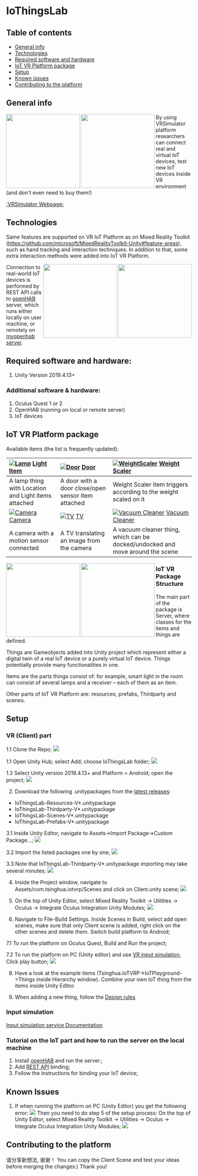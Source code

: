 # IoThingsLab

## Table of contents
* [General info](#general-info)
* [Technologies](#technologies)
* [Required software and hardware](#required-software-and-hardware)
* [IoT VR Platform package](#iot-vr-platform-package)
* [Setup](#setup)
* [Known issues](#known-issues)
* [Contributing to the platform](#contributing-to-the-platform)

## General info

<img align="left" width="200" src="/Readme/Files/20201030_173803.jpg">
<img align="left" width="200" src="/Readme/Files/20201030_175023.jpg">

By using VRSimulator platform researchers can connect real and virtual IoT devices, test new IoT devices inside VR environment (and don't even need to buy them!)

[:VRSimulator Webpage:](https://vrsimulator.github.io/)
	
## Technologies
Same features are supported on VR IoT Platform as on Mixed Reality Toolkit (https://github.com/microsoft/MixedRealityToolkit-Unity#feature-areas), such as hand tracking and interaction techniques. In addition to that, some extra interaction methods were added into IoT VR Platform.

<img align="right" width="200" src="/Readme/Files/20201030_175856.jpg">
<img align="right" width="200" src="/Readme/Files/20201030_180612.jpg">

Connection to real-world IoT devices is performed by REST API calls to [openHAB](https://www.openhab.org/download/) server, which runs either locally on user machine, or remotely on [myopenhab server](http://myopenhab.org/).
## Required software and hardware:
1. Unity Version 2019.4.13+
### Additional software & hardware:
1. Oculus Quest 1 or 2
2. OpenHAB (running on local or remote server)
3. IoT devices

## IoT VR Platform package
Available items (the list is frequently updated):

| [![Lamp](/Readme/Files/Lamp.png)]() [Light Item](Documentation/Things/Lamp.md) | [![Door](/Readme/Files/Door.png)]() [Door](Documentation/Things/Door.md) | [![WeightScaler](/Readme/Files/WeightScaler.png)]() [Weight Scaler](Documentation/Things/WeightScaler.md) | 
|:--- | :--- | :--- |
| A lamp thing with Location and Light items attached | A door with a door close/open sensor item attached | Weight Scaler item triggers according to the weight scaled on it |
| [![Camera](/Readme/Files/Camera.png)]() [Camera](Documentation/Things/Camera.md) | [![TV](/Readme/Files/TV.png)]() [TV](Documentation/Things/TV.md) | [![Vacuum Cleaner](/Readme/Files/VacuumCleaner.png)]() [Vacuum Cleaner](Documentation/Things/VacuumCleaner.md) |
| A camera with a motion sensor connected | A TV translating an image from the camera | A vacuum cleaner thing, which can be docked/undocked and move around the scene |


<img align="left" width="200" src="/Readme/Files/20201030_181421.jpg">
<img align="left" width="200" src="/Readme/Files/20201030_182148.jpg">

### IoT VR Package Structure 
The main part of the package is Server, where classes for the items and things are defined.

Things are Gameobjects added into Unity project which represent either a digital twin of a real IoT device or a purely virtual IoT device. Things potentially provide many functionalities in one.

Items are the parts things consist of: for example, smart light in the room can consist of several lamps and a receiver – each of them as an item.
	
Other parts of IoT VR Platform are: resources, prefabs, Thirdparty and scenes.	
	
	
## Setup

### VR (Client) part
1.1 Clone the Repo;
![](/Readme/Files/Screenshot(21).png)

1.1 Open Unity Hub; select Add; choose IoThingsLab folder; 
![](/Readme/Files/Screenshot(23).jpg)

1.3 Select Unity version 2019.4.13+ and Platform = Android; open the project;
![](/Readme/Files/Screenshot(24).png)

2. Download the following .unitypackages from the [latest releases](https://github.com/VRSimulator/IoThingsLab/releases):
* IoThingsLab-Resources-V*.unitypackage
* IoThingsLab-Thirdparty-V*.unitypackage
* IoThingsLab-Scenes-V*.unitypackage
* IoThingsLab-Prefabs-V*.unitypackage

3.1 Inside Unity Editor, navigate to Assets->Import Package->Custom Package...;
![](/Readme/Files/Screenshot(26).png)

3.2 Import the listed packages one by one;
![](/Readme/Files/Screenshot(27).png)

3.3 Note that IoThingsLab-Thirdparty-V*.unitypackage importing may take several minutes;
![](/Readme/Files/Screenshot(28).png)

4. Inside the Project window, navigate to Assets/com.tsinghua.iotvrp/Scenes and click on Client.unity scene;
![](/Readme/Files/Screenshot(29).jpg)

5. On the top of Unity Editor, select Mixed Reality Toolkit -> Utilities -> Oculus -> Integrate Oculus Integration Unity Modules;
![](/Readme/Files/Screenshot(33).png)

6. Navigate to File-Build Settings. Inside Scenes in Build, select add open scenes, make sure that only Client scene is added, right click on the other scenes and delete them. Switch build platform to Android;

7.1 To run the platform on Oculus Quest, Build and Run the project;

7.2 To run the platform on PC (Unity editor) and use [VR input simulation](#input-simulation), Click play button;
![](/Readme/Files/Screenshot(34).jpg)

8. Have a look at the example items (Tsinghua.IoTVRP->IoTPlayground->Things inside Hierarchy window). Combine your own IoT thing from the items inside Unity Editor.

9. When adding a new thing, follow the [Design rules](https://www.bilibili.com/video/BV1mK4y1f7FL?from=search&seid=2714519419091722950)

### Input simulation
[Input simulation service Documentation](https://microsoft.github.io/MixedRealityToolkit-Unity/Documentation/InputSimulation/InputSimulationService.html)

### Tutorial on the IoT part and how to run the server on the local machine
1. Install [openHAB](https://www.openhab.org/download/) and run the server.;
2. Add [REST API](https://www.openhab.org/docs/configuration/restdocs.html) binding;
3. Follow the instructions for binding your IoT device;

## Known Issues
1. If when running the platform on PC (Unity Editor) you get the following error:
![](/Readme/Files/ErrorXRSDK.png)
Then you need to do step 5 of the setup process: On the top of Unity Editor, select Mixed Reality Toolkit -> Utilities -> Oculus -> Integrate Oculus Integration Unity Modules;
![](/Readme/Files/Screenshot(33).png)

## Contributing to the platform
请分享新想法, 谢谢！
You can copy the Client Scene and test your ideas before merging the changes:) Thank you!
